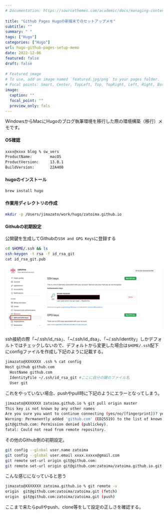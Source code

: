 ```yaml
---
# Documentation: https://sourcethemes.com/academic/docs/managing-content/

title: "Github Pages Hugoの新端末でのセットアップメモ"
subtitle: ""
summary: " "
tags: ["Hugo"]
categories: ["Hugo"]
url: hugo-github-pages-setup-memo
date: 2022-12-06
featured: false
draft: false

# Featured image
# To use, add an image named `featured.jpg/png` to your pages folder.
# Focal points: Smart, Center, TopLeft, Top, TopRight, Left, Right, BottomLeft, Bottom, BottomRight.
image:
  caption: ""
  focal_point: ""
  preview_only: fals
---
```


WindowsからMacにHugoのブログ執筆環境を移行した際の環境構築（移行）メモです。

#### OS確認
```sh
xxxx@xxxx blog % sw_vers
ProductName:		macOS
ProductVersion:		13.0.1
BuildVersion:		22A400
```

#### hugoのインストール
```sh
brew install hugo
```

#### 作業用ディレクトリの作成
```sh
mkdir -p /Users/jimazato/work/hugo/zatoima.github.io
```

#### Githubの初期設定
公開鍵を生成してGithubの`SSH and GPG Keys`に登録する
```sh
cd $HOME/.ssh && ls
ssh-keygen -t rsa -f id_rsa_git
cat id_rsa_git.pub
```

![](I7pmg1-20221205220749.png)

ssh接続の際「~/.ssh/id_rsa」、「~/.ssh/id_dsa」、「~/.ssh/identity」しかデフォルトではチェックしないので、デフォルトから変更した場合は`$HOME/.ssh`配下にconfigファイルを作成し下記のように記載する。
```sh
jimazato@XXXXXXX .ssh % cat config
Host github github.com
  HostName github.com
  IdentityFile ~/.ssh/id_rsa_git #ここに自分の鍵のファイル名
  User git
```

これをやっていない場合、pushやpull時に下記のようにエラーとなってしまう。
```sh
jimazato@XXXXXXX zatoima.github.io % git pull origin master
This key is not known by any other names
Are you sure you want to continue connecting (yes/no/[fingerprint])? yes
Warning: Permanently added 'github.com' (ED25519) to the list of known hosts.
git@github.com: Permission denied (publickey).
fatal: Could not read from remote repository.
```

その他のGithub側の初期設定。
```sh
git config --global user.name zatoima
git config --global user.email xxxx.xxxxx@gmail.com
git remote set-url origin git@github.com:
git remote set-url origin git@github.com:zatoima/zatoima.github.io.git
```

こんな感じになっていると思う
```sh
jimazato@XXXXXXX zatoima.github.io % git remote -v
origin	git@github.com:zatoima/zatoima.git (fetch)
origin	git@github.com:zatoima/zatoima.git (push)
```

ここまで来たらpullやpush、clone等をして設定の正しさを確認する。


